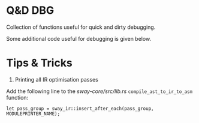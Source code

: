 # Q&D DBG

Collection of functions useful for quick and dirty debugging.

Some additional code useful for debugging is given below.

# Tips & Tricks

1. Printing all IR optimisation passes

Add the following line to the _sway-core/src/lib.rs_ `compile_ast_to_ir_to_asm` function:

    let pass_group = sway_ir::insert_after_each(pass_group, MODULEPRINTER_NAME);

